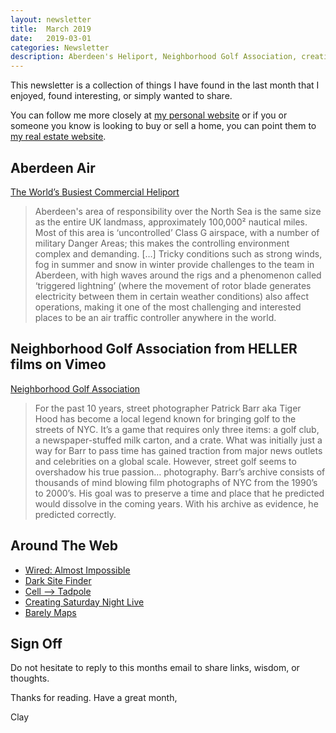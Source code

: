 ```yaml
---
layout: newsletter
title:  March 2019
date:   2019-03-01
categories: Newsletter
description: Aberdeen's Heliport, Neighborhood Golf Association, creating SNL
---
```


This newsletter is a collection of things I have found in the last month that I enjoyed, found interesting, or simply wanted to share.

You can follow me more closely at [my personal website](http://claycarson.net "Personal Website") or if you or someone you know is looking to buy or sell a home, you can point them to [my real estate website](http://claycarson.com "Business Website ").

## Aberdeen Air

[The World’s Busiest Commercial Heliport](https://spark.adobe.com/page/Hf608dyPNOsVY/ "The World’s Busiest Commercial Heliport")

> Aberdeen's area of responsibility over the North Sea is the same size as the entire UK landmass, approximately 100,000² nautical miles. Most of this area is ‘uncontrolled’ Class G airspace, with a number of military Danger Areas; this makes the controlling environment complex and demanding.
> […]
> Tricky conditions such as strong winds, fog in summer and snow in winter provide challenges to the team in Aberdeen, with high waves around the rigs and a phenomenon called ‘triggered lightning’ (where the movement of rotor blade generates electricity between them in certain weather conditions) also affect operations, making it one of the most challenging and interested places to be an air traffic controller anywhere in the world.

## Neighborhood Golf Association from HELLER films on Vimeo

[Neighborhood Golf Association](https://player.vimeo.com/video/317860394)

> For the past 10 years, street photographer Patrick Barr aka Tiger Hood has become a local legend known for bringing golf to the streets of NYC. It’s a game that requires only three items: a golf club, a newspaper-stuffed milk carton, and a crate. What was initially just a way for Barr to pass time has gained traction from major news outlets and celebrities on a global scale. However, street golf seems to overshadow his true passion… photography. Barr’s archive consists of thousands of mind blowing film photographs of NYC from the 1990’s to 2000’s. His goal was to preserve a time and place that he predicted would dissolve in the coming years. With his archive as evidence, he predicted correctly.

## Around The Web

- [Wired: Almost Impossible](https://www.youtube.com/playlist?list=PLibNZv5Zd0dweG40QXqhvOk-L1XymbfXi "Wired: Almost Impossible")
- [Dark Site Finder](https://darksitefinder.com/maps/world.html#4/39.20/-99.67 "Dark Site Finder")
- [Cell —\> Tadpole](https://www.youtube.com/watch?v=7Q9VyHJ1l2Q "Cell --> Tadpole")
- [Creating Saturday Night Live](https://www.youtube.com/playlist?list=PLS_gQd8UB-hLbR-ustuOtdgZ1U1y8037a "Creating Saturday Night Live")
- [Barely Maps](https://www.barelymaps.com/ "Barely Maps")

## Sign Off

Do not hesitate to reply to this months email to share links, wisdom, or thoughts.

Thanks for reading. Have a great month,

Clay